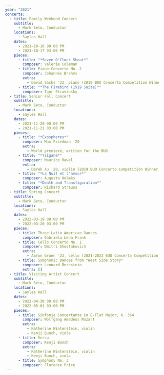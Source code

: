 ```yaml
---
year: "2021"
concerts:
  - title: Family Weekend Concert
    subtitle:
      - Mark Seto, Conductor
    locations:
      - Sayles Hall
    dates:
      - 2021-10-16 08:00 PM
      - 2021-10-17 03:00 PM
    pieces:
      - title: "*Seven O'Clock Shout*"
        composer: Valerie Coleman
      - title: Piano Concerto No. 2
        composer: Johannes Brahms
        extra:
          - David Sacks '22, piano (2019 BUO Concerto Competition Winner)
      - title: "*The Firebird (1919 Suite)*"
        composer: Igor Stravinsky
  - title: Senior Fall Concert
    subtitle:
      - Mark Seto, Conductor
    locations:
      - Sayles Hall
    dates:
      - 2021-11-20 08:00 PM
      - 2021-11-21 03:00 PM
    pieces:
      - title: "*Exospheres*"
        composer: Max Friedman '20
        extra:
          - World premiere, written for the BUO
      - title: "*Tzigane*"
        composer: Maurice Ravel
        extra:
          - Derek Xu '20, violin (2019 BUO Concerto Competition Winner)
      - title: "*La Nuit et l'amour*"
        composer: Augusta Holmès
      - title: "*Death and Transfiguration*"
        composer: Richard Strauss
  - title: Spring Concert
    subtitle:
      - Mark Seto, Conductor
    locations:
      - Sayles Hall
    dates:
      - 2022-03-19 08:00 PM
      - 2022-03-20 03:00 PM
    pieces:
      - title: Three Latin American Dances
        composer: Gabriela Lena Frank
      - title: Cello Concerto No. 1
        composer: Dmitri Shostakovich
        extra:
          - Aaron Gruen '23, cello (2021-2022 BUO Concerto Competition Winner)
      - title: Symphonic Dances from *West Side Story*
        composer: Leonard Bernstein
        extra: []
  - title: Visiting Artist Concert
    subtitle:
      - Mark Seto, Conductor
    locations:
      - Sayles Hall
    dates:
      - 2022-04-30 08:00 PM
      - 2022-05-01 03:00 PM
    pieces:
      - title: Sinfonia Concertante in E-Flat Major, K. 364
        composer: Wolfgang Amadeus Mozart
        extra:
          - Katherine Winterstein, violin
          - Kenji Bunch, viola
      - title: Verso
        composer: Kenji Bunch
        extra:
          - Katherine Winterstein, violin
          - Kenji Bunch, viola
      - title: Symphony No. 3
        composer: Florence Price
---
```

